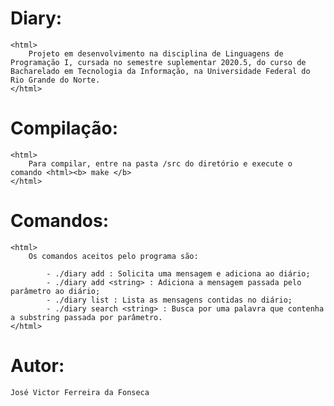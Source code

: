 # Diary:
	<html>
		Projeto em desenvolvimento na disciplina de Linguagens de Programação I, cursada no semestre suplementar 2020.5, do curso de Bacharelado em Tecnologia da Informação, na Universidade Federal do Rio Grande do Norte.
	</html>

# Compilação:
	<html>
		Para compilar, entre na pasta /src do diretório e execute o comando <html><b> make </b>
	</html>

# Comandos:
	<html>
		Os comandos aceitos pelo programa são:

			- ./diary add : Solicita uma mensagem e adiciona ao diário;
			- ./diary add <string> : Adiciona a mensagem passada pelo parâmetro ao diário;
			- ./diary list : Lista as mensagens contidas no diário;
			- ./diary search <string> : Busca por uma palavra que contenha a substring passada por parâmetro.
	</html>
# Autor:
	José Victor Ferreira da Fonseca




